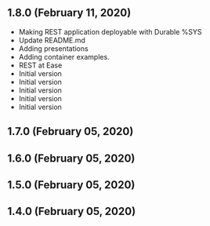 ## 1.8.0 (February 11, 2020)
  - Making REST application deployable with Durable %SYS
  - Update README.md
  - Adding presentations
  - Adding container examples.
  - REST at Ease
  - Initial version
  - Initial version
  - Initial version
  - Initial version
  - Initial version

## 1.7.0 (February 05, 2020)


## 1.6.0 (February 05, 2020)


## 1.5.0 (February 05, 2020)


## 1.4.0 (February 05, 2020)

